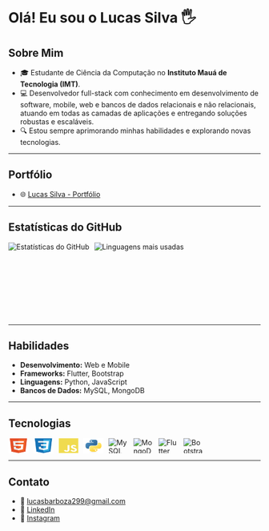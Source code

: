 # Olá! Eu sou o Lucas Silva 🖐️  

## Sobre Mim  
- 🎓 Estudante de Ciência da Computação no **Instituto Mauá de Tecnologia (IMT)**.  
- 💻 Desenvolvedor full-stack com conhecimento em desenvolvimento de software, mobile, web e bancos de dados relacionais e não relacionais, atuando em todas as camadas de aplicações e entregando soluções robustas e escaláveis.
- 🔍 Estou sempre aprimorando minhas habilidades e explorando novas tecnologias.  

---

## Portfólio  
- 🌐 [Lucas Silva - Portfólio](https://portfolio-yg0y.onrender.com/)  

---

## Estatísticas do GitHub  
<div style="display: flex; gap: 10px;">
  <img height="150" src="https://github-readme-stats.vercel.app/api?username=LucasS059&theme=radical&show_icons=true" alt="Estatísticas do GitHub">
  <img height="150" src="https://github-readme-stats.vercel.app/api/top-langs?username=LucasS059&layout=compact&langs_count=8&theme=radical" alt="Linguagens mais usadas">
</div>  

---

## Habilidades  
- **Desenvolvimento:** Web e Mobile  
- **Frameworks:** Flutter, Bootstrap  
- **Linguagens:** Python, JavaScript  
- **Bancos de Dados:** MySQL, MongoDB  

---

## Tecnologias  
<div style="display: flex; gap: 10px; flex-wrap: wrap;">
  <img alt="HTML" height="30" width="40" src="https://raw.githubusercontent.com/devicons/devicon/master/icons/html5/html5-original.svg">
  <img alt="CSS" height="30" width="40" src="https://raw.githubusercontent.com/devicons/devicon/master/icons/css3/css3-original.svg">
  <img alt="JavaScript" height="30" width="40" src="https://raw.githubusercontent.com/devicons/devicon/master/icons/javascript/javascript-plain.svg">
  <img alt="Python" height="30" width="40" src="https://raw.githubusercontent.com/devicons/devicon/master/icons/python/python-original.svg">
  <img alt="MySQL" height="30" width="40" src="https://cdn.jsdelivr.net/gh/devicons/devicon/icons/mysql/mysql-original-wordmark.svg">
  <img alt="MongoDB" height="30" width="40" src="https://cdn.jsdelivr.net/gh/devicons/devicon/icons/mongodb/mongodb-original-wordmark.svg">
  <img alt="Flutter" height="30" width="40" src="https://cdn.jsdelivr.net/gh/devicons/devicon/icons/flutter/flutter-original.svg">
  <img alt="Bootstrap" height="30" width="40" src="https://cdn.jsdelivr.net/gh/devicons/devicon/icons/bootstrap/bootstrap-original.svg">
</div>  

---

## Contato  
- 📧 [lucasbarboza299@gmail.com](mailto:lucasbarboza299@gmail.com)  
- 💼 [LinkedIn](https://www.linkedin.com/in/lucas-silva-barboza-a2568b285/)  
- 📸 [Instagram](https://www.instagram.com/lucas_s059/)  
